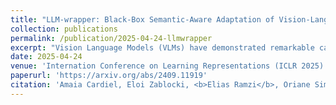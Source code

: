 ```yaml
---
title: "LLM-wrapper: Black-Box Semantic-Aware Adaptation of Vision-Language Models for Referring Expression Comprehension"
collection: publications
permalink: /publication/2025-04-24-llmwrapper
excerpt: "Vision Language Models (VLMs) have demonstrated remarkable capabilities in various open-vocabulary tasks, yet their zero-shot performance lags behind task-specific finetuned models, particularly in complex tasks like Referring Expression Comprehension (REC). Fine-tuning usually requires 'white-box' access to the model's architecture and weights, which is not always feasible due to proprietary or privacy concerns. In this work, we propose LLM-wrapper, a method for 'black-box' adaptation of VLMs for the REC task using Large Language Models (LLMs). LLM-wrapper capitalizes on the reasoning abilities of LLMs, improved with a light fine-tuning, to select the most relevant bounding box matching the referring expression, from candidates generated by a zero-shot black-box VLM. Our approach offers several advantages: it enables the adaptation of closed-source models without needing access to their internal workings, it is versatile as it works with any VLM, it transfers to new VLMs, and it allows for the adaptation of an ensemble of VLMs. We evaluate LLM-wrapper on multiple datasets using different VLMs and LLMs, demonstrating significant performance improvements and highlighting the versatility of our method. While LLM-wrapper is not meant to directly compete with standard white-box fine-tuning, it offers a practical and effective alternative for black-box VLM adaptation. The code will be open-sourced.<br/><img src='/images/llmwrapper_figure.png'>"
date: 2025-04-24
venue: 'Internation Conference on Learning Representations (ICLR 2025)'
paperurl: 'https://arxiv.org/abs/2409.11919'
citation: 'Amaia Cardiel, Eloi Zablocki, <b>Elias Ramzi</b>, Oriane Siméoni, Matthieu Cord: LLM-wrapper: Black-Box Semantic-Aware Adaptation of Vision-Language Models for Referring Expression Comprehension. Internation Conference on Learning Representations (ICLR 2025).'
---
```

